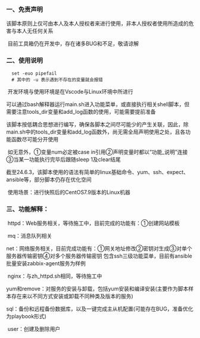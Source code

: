 ### 一、免责声明

​      该脚本原则上仅可由本人及本人授权者来进行使用，非本人授权者使用所造成的危害与本人无任何关系

​      目前工具箱仍在开发中，存在诸多BUG和不足，敬请谅解

### 二、使用说明

      set -euo pipefail
      # 其中的 -u 表示遇到不存在的变量就会报错

​      开发环境与使用环境是在Vscode与Linux环境中所进行

​      可以通过bash解释器运行main.sh进入功能菜单，或直接执行相关shell脚本，但需要注意tools_dir变量和add_log函数的使用，可能需要提前准备

​      该脚本按低耦合思想进行编写，确保各脚本之间尽可能少的产生关联，因此，除main.sh中的tools_dir变量和add_log函数外，尚无需全局声明使用之处，且各功能函数尽可能分开使用

​      如无意外，①变量num必定被case in引用②声明变量时都以“功能_说明”连接③当某一功能执行完毕后跟随sleep 1及clear结尾

​      截至24.6.3，该脚本使用的语法有简单的linux基础命令、yum、ssh、expect、ansible等，部分脚本仍存在优化空间

​      使用场景：进行快照后的CentOS7.9版本的Linux机器

### 三、功能解释：

​      httpd：Web服务相关，等待施工中，目前完成的功能有：①创建网站模板

​      mq：消息队列相关

​      net：网络服务相关，目前完成功能有：①网关地址修改②密钥对生成③对单个服务器传输密钥④对多个服务器传输密钥
           包含ssh三级功能菜单，目前有ansible批量安装zabbix-agent服务为样例

​      nginx：与zh_httpd.sh相同，等待施工中

​      yum和remove：对服务的安装与卸载，包括yum安装和编译安装(主要作为脚本样本存在来以不同方式安装或卸载不同种类及版本的服务)

​      sql：备份和远程备份数据库，以及一键完成主从机配置(可能存在BUG，准备优化为playbook形式)

​      user：创建及删除用户
